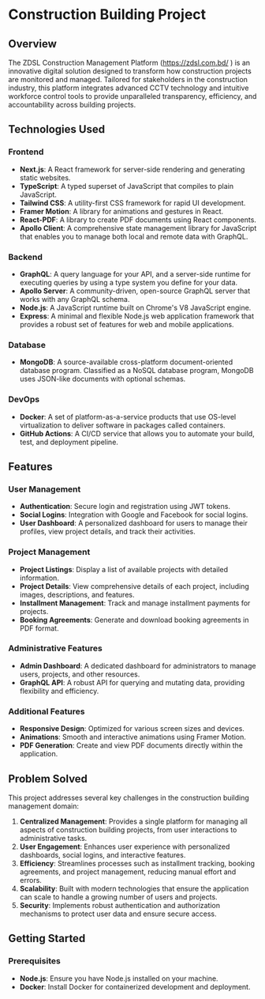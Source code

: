 # Construction Building Project

## Overview

The ZDSL Construction Management Platform (https://zdsl.com.bd/ ) is an innovative digital solution designed to transform how construction projects are monitored and managed. Tailored for stakeholders in the construction industry, this platform integrates advanced CCTV technology and intuitive workforce control tools to provide unparalleled transparency, efficiency, and accountability across building projects.

## Technologies Used

### Frontend

- **Next.js**: A React framework for server-side rendering and generating static websites.
- **TypeScript**: A typed superset of JavaScript that compiles to plain JavaScript.
- **Tailwind CSS**: A utility-first CSS framework for rapid UI development.
- **Framer Motion**: A library for animations and gestures in React.
- **React-PDF**: A library to create PDF documents using React components.
- **Apollo Client**: A comprehensive state management library for JavaScript that enables you to manage both local and remote data with GraphQL.

### Backend

- **GraphQL**: A query language for your API, and a server-side runtime for executing queries by using a type system you define for your data.
- **Apollo Server**: A community-driven, open-source GraphQL server that works with any GraphQL schema.
- **Node.js**: A JavaScript runtime built on Chrome's V8 JavaScript engine.
- **Express**: A minimal and flexible Node.js web application framework that provides a robust set of features for web and mobile applications.

### Database

- **MongoDB**: A source-available cross-platform document-oriented database program. Classified as a NoSQL database program, MongoDB uses JSON-like documents with optional schemas.

### DevOps

- **Docker**: A set of platform-as-a-service products that use OS-level virtualization to deliver software in packages called containers.
- **GitHub Actions**: A CI/CD service that allows you to automate your build, test, and deployment pipeline.

## Features

### User Management

- **Authentication**: Secure login and registration using JWT tokens.
- **Social Logins**: Integration with Google and Facebook for social logins.
- **User Dashboard**: A personalized dashboard for users to manage their profiles, view project details, and track their activities.

### Project Management

- **Project Listings**: Display a list of available projects with detailed information.
- **Project Details**: View comprehensive details of each project, including images, descriptions, and features.
- **Installment Management**: Track and manage installment payments for projects.
- **Booking Agreements**: Generate and download booking agreements in PDF format.

### Administrative Features

- **Admin Dashboard**: A dedicated dashboard for administrators to manage users, projects, and other resources.
- **GraphQL API**: A robust API for querying and mutating data, providing flexibility and efficiency.

### Additional Features

- **Responsive Design**: Optimized for various screen sizes and devices.
- **Animations**: Smooth and interactive animations using Framer Motion.
- **PDF Generation**: Create and view PDF documents directly within the application.

## Problem Solved

This project addresses several key challenges in the construction building management domain:

1. **Centralized Management**: Provides a single platform for managing all aspects of construction building projects, from user interactions to administrative tasks.
2. **User Engagement**: Enhances user experience with personalized dashboards, social logins, and interactive features.
3. **Efficiency**: Streamlines processes such as installment tracking, booking agreements, and project management, reducing manual effort and errors.
4. **Scalability**: Built with modern technologies that ensure the application can scale to handle a growing number of users and projects.
5. **Security**: Implements robust authentication and authorization mechanisms to protect user data and ensure secure access.

## Getting Started

### Prerequisites

- **Node.js**: Ensure you have Node.js installed on your machine.
- **Docker**: Install Docker for containerized development and deployment.
